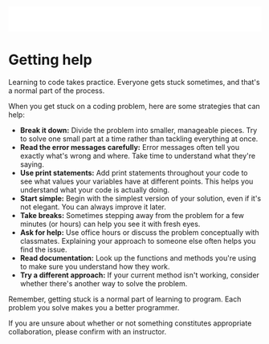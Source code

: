 <iframe src="navbar.html" width="100%" height="50px" frameborder="0" style="border: none;"></iframe>

# Getting help

Learning to code takes practice. Everyone gets stuck sometimes, and that's a normal part of the process.

When you get stuck on a coding problem, here are some strategies that can help:

- **Break it down:** Divide the problem into smaller, manageable pieces. Try to solve one small part at a time rather than tackling everything at once.
- **Read the error messages carefully:** Error messages often tell you exactly what's wrong and where. Take time to understand what they're saying.
- **Use print statements:** Add print statements throughout your code to see what values your variables have at different points. This helps you understand what your code is actually doing.
- **Start simple:** Begin with the simplest version of your solution, even if it's not elegant. You can always improve it later.
- **Take breaks:** Sometimes stepping away from the problem for a few minutes (or hours) can help you see it with fresh eyes.
- **Ask for help:** Use office hours or discuss the problem conceptually with classmates. Explaining your approach to someone else often helps you find the issue.
- **Read documentation:** Look up the functions and methods you're using to make sure you understand how they work.
- **Try a different approach:** If your current method isn't working, consider whether there's another way to solve the problem.

Remember, getting stuck is a normal part of learning to program. Each problem you solve makes you a better programmer.

If you are unsure about whether or not something constitutes appropriate collaboration, please confirm with an instructor.
